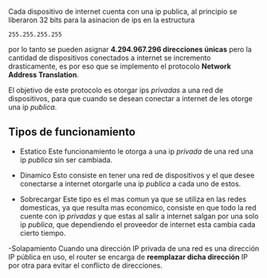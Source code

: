 Cada dispositivo de internet  cuenta con una ip publica, al principio se liberaron 32 bits para la asinacion de ips en la estructura

	255.255.255.255
por lo tanto se pueden asignar **4.294.967.296 direcciones únicas** pero la cantidad de dispositivos conectados a internet se incremento drasticamente, es por eso que se implemento el protocolo **Network Address Translation**.

El objetivo de este protocolo es otorgar ips *privadas* a una red de dispositivos, para que cuando se desean conectar a internet de les otorge una ip *publica*.

## Tipos de funcionamiento

- Estatico
Este funcionamiento le otorga a una ip *privada* de una red una ip *publica* sin ser cambiada.

- Dinamico
Esto consiste en tener una red de dispositivos y el que desee conectarse a internet otorgarle una ip *publica* a cada uno de estos.

- Sobrecargar
Este tipo es el mas comun ya que se utiliza en las redes domesticas, ya que resulta mas economico, consiste en que todo la red cuente con ip *privadas* y que estas al salir a internet salgan por una solo ip *publica*, que dependiendo el proveedor de internet esta cambia cada cierto tiempo.

-Solapamiento
Cuando una dirección IP privada de una red es una dirección IP pública en uso, el router se encarga de **reemplazar dicha dirección** IP por otra para evitar el conflicto de direcciones.
